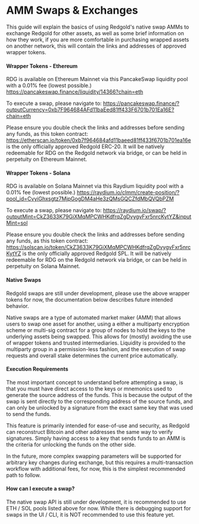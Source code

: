 # AMM Swaps & Exchanges

This guide will explain the basics of using Redgold's native swap AMMs to exchange Redgold for other assets, as well 
as some brief information on how they work, if you are more comfortable in purchasing wrapped assets on another 
network, this will contain the links and addresses of approved wrapper tokens.

#### Wrapper Tokens - Ethereum

RDG is available on Ethereum Mainnet via this PancakeSwap liquidity pool with a 0.01% fee (lowest possible.)
https://pancakeswap.finance/liquidity/14366?chain=eth

To execute a swap, please navigate to: 
https://pancakeswap.finance/?outputCurrency=0xb7F964684AFd11baEed81ff433F6701b701Ea16E?chain=eth

Please ensure you double check the links and addresses before sending any funds, as this token contract:
https://etherscan.io/token/0xb7f964684afd11baeed81ff433f6701b701ea16e is the only officially approved Redgold 
ERC-20. It will be natively redeemable for RDG on the Redgold network via bridge, or can be held in perpetuity 
on Ethereum Mainnet.

#### Wrapper Tokens - Solana

RDG is available on Solana Mainnet via this Raydium liquidity pool with a 0.01% fee (lowest possible.)
https://raydium.io/clmm/create-position/?pool_id=CvyiGhxsgtz7MjpGogDM4aHe3zQMsGQCZfdMbQVQbPZM

To execute a swap, please navigate to: 
https://raydium.io/swap/?outputMint=CkZ3633K79GiXMqMPCWHKdfrqZgDvygvFxr5nrcKytYZ&inputMint=sol

Please ensure you double check the links and addresses before sending any funds, as this token contract: 
https://solscan.io/token/CkZ3633K79GiXMqMPCWHKdfrqZgDvygvFxr5nrcKytYZ is the only officially approved Redgold 
SPL. It will be natively redeemable for RDG on the Redgold network via bridge, or can be held in perpetuity on 
Solana Mainnet.


#### Native Swaps

Redgold swaps are still under development, please use the above wrapper tokens for now, the documentation below 
describes future intended behavior.

Native swaps are a type of automated market maker (AMM) that allows users to swap one asset for another, using a 
either a multiparty encryption scheme or multi-sig contract for a group of nodes to hold the keys to the underlying 
assets being swapped. This allows for (mostly) avoiding the use of wrapper tokens and trusted intermediaries. 
Liquidity is provided to the multiparty group in a permission-less fashion, and the execution of swap requests 
and overall stake determines the current price automatically.

#### Execution Requirements

The most important concept to understand before attempting a swap, is that you must have direct access to the keys 
or mnemonics used to generate the source address of the funds. This is because the output of the swap is sent 
directly to the corresponding address of the source funds, and can only be unlocked by a signature from the exact 
same key that was used to send the funds.

This feature is primarily intended for ease-of-use and security, as Redgold can reconstruct Bitcoin and other 
addresses the same way to verify signatures. Simply having access to a key that sends funds to an AMM is the criteria 
for unlocking the funds on the other side.

In the future, more complex swapping parameters will be supported for arbitrary key changes during exchange, but 
this requires a multi-transaction workflow with additional fees, for now, this is the simplest recommended path 
to follow.

#### How can I execute a swap?

The native swap API is still under development, it is recommended to use ETH / SOL pools listed above for now. 
While there is debugging support for swaps in the UI / CLI, it is NOT recommended to use this feature yet.
